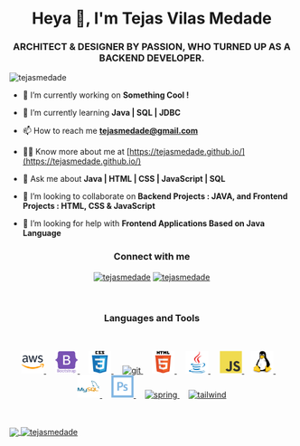 
<!--
**TejasMedade/TejasMedade** is a ✨ _special_ ✨ repository because its `README.md` (this file) appears on your GitHub profile.

Here are some ideas to get you started:

- 🔭 I’m currently working on ...
- 🌱 I’m currently learning ...
- 👯 I’m looking to collaborate on ...
- 🤔 I’m looking for help with ...
- 💬 Ask me about ...
- 📫 How to reach me: ...
- 😄 Pronouns: ...
- ⚡ Fun fact: ...
-->


<h1 align="center">Heya 👋, I'm Tejas Vilas Medade</h1>
<h3 align="center">ARCHITECT & DESIGNER BY PASSION, WHO TURNED UP AS A BACKEND DEVELOPER.</h3>

<p align="left"> <img src="https://komarev.com/ghpvc/?username=tejasmedade&label=Profile%20views&color=0e75b6&style=flat" alt="tejasmedade" /> </p>

- 🔭 I’m currently working on **Something Cool !**

- 🌱 I’m currently learning **Java | SQL | JDBC**

- 📫 How to reach me **tejasmedade@gmail.com**

- 👨‍💻 Know more about me at [https://tejasmedade.github.io/](https://tejasmedade.github.io/)

- 💬 Ask me about **Java | HTML | CSS | JavaScript | SQL**

- 👯 I’m looking to collaborate on **Backend Projects : JAVA, and Frontend Projects : HTML, CSS & JavaScript**

- 🤝 I’m looking for help with **Frontend Applications Based on Java Language**

<h3 align="center">Connect with me</h3>
<p align="center">
<a href="https://twitter.com/tejasmedade" target="blank"><img align="center" src="https://raw.githubusercontent.com/rahuldkjain/github-profile-readme-generator/master/src/images/icons/Social/twitter.svg" alt="tejasmedade" height="30" width="40" /></a>
<a href="https://linkedin.com/in/tejasmedade" target="blank"><img align="center" src="https://raw.githubusercontent.com/rahuldkjain/github-profile-readme-generator/master/src/images/icons/Social/linked-in-alt.svg" alt="tejasmedade" height="30" width="40" /></a>
</p>

<br/>


<h3 align="center">Languages and Tools</h3>
<br/>
<p align="center"> <a href="https://aws.amazon.com" target="_blank" rel="noreferrer"> <img src="https://raw.githubusercontent.com/devicons/devicon/master/icons/amazonwebservices/amazonwebservices-original-wordmark.svg" alt="aws" width="40" height="40"/> </a>  &nbsp;   &nbsp; <a href="https://getbootstrap.com" target="_blank" rel="noreferrer"> <img src="https://raw.githubusercontent.com/devicons/devicon/master/icons/bootstrap/bootstrap-plain-wordmark.svg" alt="bootstrap" width="40" height="40"/> </a>  &nbsp;  &nbsp; <a href="https://www.w3schools.com/css/" target="_blank" rel="noreferrer"> <img src="https://raw.githubusercontent.com/devicons/devicon/master/icons/css3/css3-original-wordmark.svg" alt="css3" width="40" height="40"/> </a>  &nbsp;  &nbsp; <a href="https://git-scm.com/" target="_blank" rel="noreferrer"> <img src="https://www.vectorlogo.zone/logos/git-scm/git-scm-icon.svg" alt="git" width="40" height="40"/> </a> &nbsp;  &nbsp; <a href="https://www.w3.org/html/" target="_blank" rel="noreferrer"> <img src="https://raw.githubusercontent.com/devicons/devicon/master/icons/html5/html5-original-wordmark.svg" alt="html5" width="40" height="40"/> </a> &nbsp;  &nbsp; <a href="https://www.java.com" target="_blank" rel="noreferrer"> <img src="https://raw.githubusercontent.com/devicons/devicon/master/icons/java/java-original.svg" alt="java" width="40" height="40"/> </a> &nbsp;  &nbsp; <a href="https://developer.mozilla.org/en-US/docs/Web/JavaScript" target="_blank" rel="noreferrer"> <img src="https://raw.githubusercontent.com/devicons/devicon/master/icons/javascript/javascript-original.svg" alt="javascript" width="40" height="40"/> </a>   &nbsp;&nbsp; <a href="https://www.linux.org/" target="_blank" rel="noreferrer"> <img src="https://raw.githubusercontent.com/devicons/devicon/master/icons/linux/linux-original.svg" alt="linux" width="40" height="40"/> </a> &nbsp;  &nbsp; <a href="https://www.mysql.com/" target="_blank" rel="noreferrer"> <img src="https://raw.githubusercontent.com/devicons/devicon/master/icons/mysql/mysql-original-wordmark.svg" alt="mysql" width="40" height="40"/> </a>  &nbsp; &nbsp; <a href="https://www.photoshop.com/en" target="_blank" rel="noreferrer"> <img src="https://raw.githubusercontent.com/devicons/devicon/master/icons/photoshop/photoshop-line.svg" alt="photoshop" width="40" height="40"/> </a>  &nbsp; &nbsp; <a href="https://spring.io/" target="_blank" rel="noreferrer"> <img src="https://www.vectorlogo.zone/logos/springio/springio-icon.svg" alt="spring" width="40" height="40"/> </a> &nbsp; &nbsp;  <a href="https://tailwindcss.com/" target="_blank" rel="noreferrer"> <img src="https://www.vectorlogo.zone/logos/tailwindcss/tailwindcss-icon.svg" alt="tailwind" width="40" height="40"/> </a> </p>

<br/>
<br/>

<a href="https://github-readme-streak-stats.herokuapp.com/?user=tejasmedade&">
    <img align="center" src="https://github-readme-stats.vercel.app/api/pin/?username=anuraghazra&repo=convoychat" />

</a>
<a href="https://github-readme-stats.vercel.app/api?username=tejasmedade&show_icons=true&locale=en" alt="tejasmedade">
 <img align="center" src="https://github-readme-stats.vercel.app/api?username=tejasmedade&show_icons=true&locale=en" alt="tejasmedade" />
</a>







